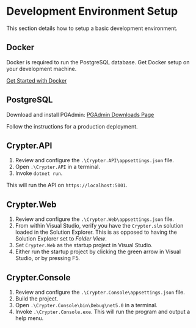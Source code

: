 # Development Environment Setup

This section details how to setup a basic development environment.

## Docker

Docker is required to run the PostgreSQL database. Get Docker setup on your development machine.

[Get Started with Docker](https://www.docker.com/get-started)

## PostgreSQL

Download and install PGAdmin: [PGAdmin Downloads Page](https://www.pgadmin.org/download/)

Follow the instructions for a production deployment.

## Crypter.API

1. Review and configure the `.\Crypter.API\appsettings.json` file.
2. Open `.\Crypter.API` in a terminal.
3. Invoke `dotnet run`.

This will run the API on `https://localhost:5001`.

## Crypter.Web

1. Review and configure the `.\Crypter.Web\appsettings.json` file.
2. From within Visual Studio, verify you have the `Crypter.sln` solution loaded in the Solution Explorer. This is as opposed to having the Solution Explorer set to *Folder View*.
3. Set `Crypter.Web` as the startup project in Visual Studio.
4. Either run the startup project by clicking the green arrow in Visual Studio, or by pressing F5.

## Crypter.Console

1. Review and configure the `.\Crypter.Console\appsettings.json` file.
2. Build the project.
3. Open `.\Crypter.Console\bin\Debug\net5.0` in a terminal.
4. Invoke `.\Crypter.Console.exe`. This will run the program and output a help menu.
